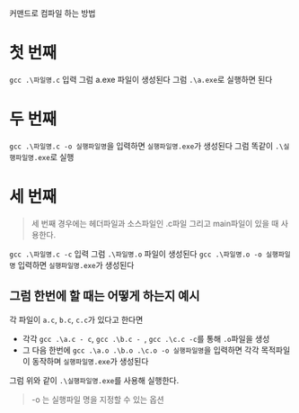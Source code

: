 커맨드로 컴파일 하는 방법

# 첫 번째

`gcc .\파일명.c` 입력
그럼 a.exe 파일이 생성된다 그럼 `.\a.exe`로 실행하면 된다

# 두 번째

`gcc .\파일명.c -o 실행파일명`을 입력하면 `실행파일명.exe`가 생성된다
그럼 똑같이 `.\실행파일명.exe`로 실행

# 세 번째

> 세 번째 경우에는 헤더파일과 소스파일인 .c파일 그리고 main파일이 있을 때 사용한다.

`gcc .\파일명.c -c` 입력
그럼 `.\파일명.o` 파일이 생성된다
`gcc .\파일명.o -o 실행파일명` 입력하면 `실행파일명.exe`가 생성된다

## 그럼 한번에 할 때는 어떻게 하는지 예시

각 파일이 `a.c`, `b.c`, `c.c`가 있다고 한다면

- 각각 `gcc .\a.c - c`, `gcc .\b.c - `, `gcc .\c.c -c`를 통해 `.o`파일을 생성
- 그 다음 한번에 `gcc .\a.o .\b.o .\c.o -o 실행파일명`을 입력하면 각각 목적파일이 동작하며 `실행파일명.exe`가 생성된다

그럼 위와 같이 `.\실행파일명.exe`를 사용해 실행한다.

> -o 는 실행파일 명을 지정할 수 있는 옵션
